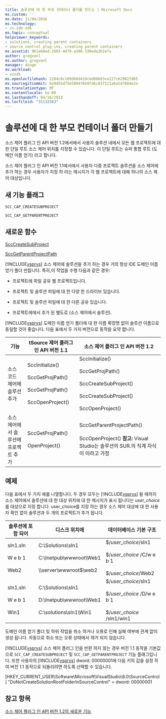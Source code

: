 ```yaml
---
title: 솔루션에 대 한 부모 컨테이너 폴더를 만드는 | Microsoft Docs
ms.custom: ''
ms.date: 11/04/2016
ms.technology:
- vs-ide-sdk
ms.topic: conceptual
helpviewer_keywords:
- solutions, creating parent containers
- source control plug-ins, creating parent containers
ms.assetid: 961e68ed-2603-4479-a306-330eda2b2efa
author: gregvanl
ms.author: gregvanl
manager: douge
ms.workload:
- vssdk
ms.openlocfilehash: 2104c0c109db0d410cbd08683ce227c62982fd65
ms.sourcegitcommit: 6a9d5bd75e50947659fd6c837111a6a547884e2a
ms.translationtype: MT
ms.contentlocale: ko-KR
ms.lasthandoff: 04/16/2018
ms.locfileid: "31132563"
---
```

# <a name="creating-parent-container-folders-for-solutions"></a>솔루션에 대 한 부모 컨테이너 폴더 만들기
소스 제어 플러그 인 API 버전 1.2에서에서 사용자 솔루션 내에서 모든 웹 프로젝트에 대 한 단일 루트 소스 제어 위치를 지정할 수 있습니다. 이 단일 루트는 슈퍼 통합 루트 (도메인 이름 얻기) 라고 합니다.  
  
 소스 제어 플러그 인 API 버전 1.1에서에서 사용자 다중 프로젝트 솔루션을 소스 제어에 추가 하는 경우 사용자가 지정 하 라는 메시지가 각 웹 프로젝트에 대해 하나의 소스 제어 대상입니다.  
  
## <a name="new-capability-flags"></a>새 기능 플래그  
 `SCC_CAP_CREATESUBPROJECT`  
  
 `SCC_CAP_GETPARENTPROJECT`  
  
## <a name="new-functions"></a>새로운 함수  
 [SccCreateSubProject](../../extensibility/scccreatesubproject-function.md)  
  
 [SccGetParentProjectPath](../../extensibility/sccgetparentprojectpath-function.md)  
  
 [!INCLUDE[vsprvs](../../code-quality/includes/vsprvs_md.md)] 소스 제어에 솔루션을 추가 하는 경우 거의 항상 IDE 도메인 이름 얻기 폴더 만듭니다. 특히,이 작업을 수행 다음과 같은 경우:  
  
-   프로젝트에 파일 공유 웹 프로젝트입니다.  
  
-   프로젝트 및 솔루션 파일에 대 한 다양 한 드라이브 있습니다.  
  
-   프로젝트 및 솔루션 파일에 대 한 다른 공유 있습니다.  
  
-   프로젝트에에서 추가 된 별도로 (소스 제어에서 솔루션).  
  
 [!INCLUDE[vsprvs](../../code-quality/includes/vsprvs_md.md)] 도메인 이름 얻기 폴더에 대 한 이름 확장명 없이 솔루션 이름으로 동일할 것이 좋습니다. 다음 표에서 두 가지 버전으로 동작을 요약 합니다.  
  
|기능|tSource 제어 플러그 인 API 버전 1.1|소스 제어 플러그 인 API 버전 1.2|  
|-------------|----------------------------------------------|---------------------------------------------|  
|소스 코드 제어에 솔루션 추가|SccInitialize()<br /><br /> SccGetProjPath()<br /><br /> SccGetProjPath()<br /><br /> SccOpenProject()|SccInitialize()<br /><br /> SccGetProjPath()<br /><br /> SccCreateSubProject()<br /><br /> SccCreateSubProject()<br /><br /> SccOpenProject()|  
|소스 제어에서 솔루션에 프로젝트 추가|SccGetProjPath()<br /><br /> OpenProject()|SccGetParentProjectPath()<br /><br /> SccOpenProject() **참고:** Visual Studio는 솔루션의 SUR.의 직계 자식이 이라고 가정|  
  
## <a name="examples"></a>예제  
 다음 표에서 두 가지 예를 나열합니다. 두 경우 모두는 [!INCLUDE[vsprvs](../../code-quality/includes/vsprvs_md.md)] 될 때까지 소스 제어에서 솔루션에 대 한 대상 위치에 대 한 메시지가 표시 됩니다는 *user_choice* 를 대상으로 지정 합니다. user_choice를 지정 하는 경우 소스 제어 대상에 대 한 사용자 확인 없이 솔루션과 두 개의 프로젝트가 추가 됩니다.  
  
|솔루션에 포함 되어|디스크 위치에|데이터베이스 기본 구조|  
|-----------------------|-----------------------|--------------------------------|  
|sln1.sln<br /><br /> W e b 1<br /><br /> Web2|C:\Solutions\sln1<br /><br /> C:\Inetpub\wwwroot\Web1<br /><br /> \\\server\wwwroot$\web2|$/*user_choice*/sln1<br /><br /> $/*user_choice*  /C/w e b 1<br /><br /> $/*user_choice*/Web2|  
|sln1.sln<br /><br /> W e b 1<br /><br /> Win1|C:\Solutions\sln1<br /><br /> D:\Inetpub\wwwroot\Web1<br /><br /> C:\solutions\sln1\Win1|$/*user_choice*/sln1<br /><br /> $/*user_choice*  /D/w e b 1<br /><br /> $/*user_choice*  /sln1/win1|  
  
 도메인 이름 얻기 폴더 및 하위 작업을 취소 하거나 오류로 인해 실패 여부에 관계 없이 생성 됩니다. 자동으로 취소 또는 오류 상태에서 제거 되지 않습니다.  
  
 [!INCLUDE[vsprvs](../../code-quality/includes/vsprvs_md.md)] 소스 제어 플러그 인을 반환 하지 않는 경우 버전 1.1 동작을 기본값으로 `SCC_CAP_CREATESUBPROJECT` 및 `SCC_CAP_GETPARENTPROJECT` 기능 플래그입니다. 또한 사용자의 [!INCLUDE[vsprvs](../../code-quality/includes/vsprvs_md.md)] dword: 00000001에 다음 키의 값을 설정 하 여 버전 1.1 동작으로 되돌리려면 하도록 선택할 수 있습니다.  
  
 [HKEY_CURRENT_USER\Software\Microsoft\VisualStudio\8.0\SourceControl] "DoNotCreateSolutionRootFolderInSourceControl" = dword: 00000001  
  
## <a name="see-also"></a>참고 항목  
 [소스 제어 플러그 인 API 버전 1.2의 새로운 기능](../../extensibility/internals/what-s-new-in-the-source-control-plug-in-api-version-1-2.md)